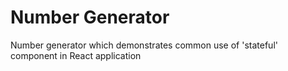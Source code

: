 # Number Generator

Number generator which demonstrates common use of 'stateful' component in React application
